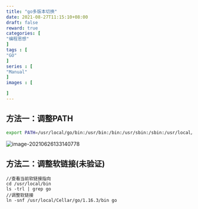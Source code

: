 ```yaml
---
title: "go多版本切换"
date: 2021-08-27T11:15:10+08:00
draft: false
reward: true
categories: [
"编程思想"
]
tags : [
"GO"
]
series : [
"Manual"
]
images : [

]
---
```


[comment]: <> (# go多版本切换)



## 方法一：调整PATH

```sh
export PATH=/usr/local/go/bin:/usr/bin:/bin:/usr/sbin:/sbin:/usr/local/bin 
```

![image-20210626133140778](https://picgo.6and.ltd/img/image-20210626133140778.png)



## 方法二：调整软链接(未验证)

```
//查看当前软链接指向
cd /usr/local/bin 
ls -trl | grep go
//调整软链接
ln -snf /usr/local/Cellar/go/1.16.3/bin go
```

